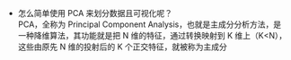 - 怎么简单使用 PCA 来划分数据且可视化呢？  
PCA，全称为 Principal Component Analysis，也就是主成分分析方法，是一种降维算法，其功能就是把 N 维的特征，通过转换映射到 K 维上（K<N），这些由原先 N 维的投射后的 K 个正交特征，就被称为主成分
